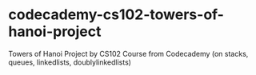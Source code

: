 # codecademy-cs102-towers-of-hanoi-project
Towers of Hanoi Project by CS102 Course from Codecademy (on stacks, queues, linkedlists, doublylinkedlists)
